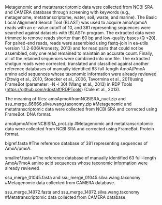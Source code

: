 Metagenomic and metatranscriptomic data were collected from NCBI SRA and CAMERA database through screening with keywords (e.g., metagenome, metatranscriptome, water, soil, waste, and marine). The Basic Local Alignment Search Tool (BLAST) was used to acquire amoA/pmoA reads with an e-value cutoff of 10, and 381 representing sequences were searched against datasets with tBLASTn program. The extracted data were trimmed to remove reads shorter than 60 bp and low-quality bases (Q <20). For paired-end reads, reads were assembled using fastq-join in ea-utils version 1.1.2-806(Aronesty, 2013) and for read pairs that could not be assembled, only one read remained to maintain an accurate count. Finally, all of the retained sequences were combined into one file. 
The extracted shotgun reads were corrected, translated and classified against another reference databases of manually identified 63 full-length AmoA/PmoA amino acid sequences whose taxonomic information were already reviewed (Ettwig et al., 2010, Stoecker et al., 2006, Tavormina et al., 2011)using FrameBot (parameter: -N -l 30) (Wang et al., 2013) in RDP Tools (https://github.com/rdpstaff/RDPTools) (Cole et al., 2013).

The meaning of files:
amoApmoAfromNCBISRA_nucl.zip and ssu_merge_66666.silva.wang.taxonomy.zip #Metagenomic and metatranscriptomic data were collected from NCBI SRA and corrected using FrameBot. DNA format.

amoApmoAfromNCBISRA_prot.zip #Metagenomic and metatranscriptomic data were collected from NCBI SRA and corrected using FrameBot. Protein format.

bigref.fasta #The reference database of 381 representing sequences of AmoA/pmoA.

smallref.fasta #The reference database of manually identified 63 full-length AmoA/PmoA amino acid sequences whose taxonomic information were already reviewed.

ssu_merge_01045.fasta and ssu_merge_01045.silva.wang.taxonomy #Metagenomic data collected from CAMERA database.

ssu_merge_14972.fasta and ssu_merge_14972.silva.wang.taxonomy #Metatranscriptomic data collected from CAMERA database.
